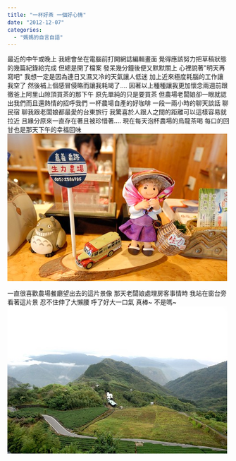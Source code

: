 ```yaml
---
title: "一杯好茶 一個好心情"
date: "2012-12-07"
categories: 
  - "媽媽的自言自語"
---
```


最近的中午或晚上 我總會坐在電腦前打開網誌編輯畫面 覺得應該努力把草稿狀態的幾篇紀錄給完成 但總是開了檔案 發呆幾分鐘後便又默默關上 心裡說著"明天再寫吧" 我想一定是因為連日又濕又冷的天氣讓人低迷 加上近來極度耗腦的工作讓我空了 然後補上個感冒侵略而讓我耗竭了.... 因著以上種種讓我更加懷念兩週前跟徹爸上阿里山隙頂買茶的那下午 原先單純的只是要買茶 但農場老闆娘卻一眼就認出我們而且還熱情的招呼我們 一杯農場自產的好咖啡 一段一兩小時的聊天談話 聊民宿 聊我跟老闆娘都最愛的台東旅行 我驚喜於人跟人之間的距離可以這樣容易就拉近 且緣分原來一直存在著且被珍惜著.... 現在每天泡杯農場的烏龍茶喝 每口的回甘也是那天下午的幸福回味 ![20121124_1604-DS2_3508](images/8225058173_27fc5a14c7.jpg) 

一直很喜歡農場餐廳望出去的這片景像 那天老闆娘處理房客事情時 我站在窗台旁看著這片景 忍不住伸了大懶腰 呼了好大一口氣 真棒~ 不是嗎~ ![20121124_1709-DS2_3510](images/8225058045_23ac162bb1.jpg)

